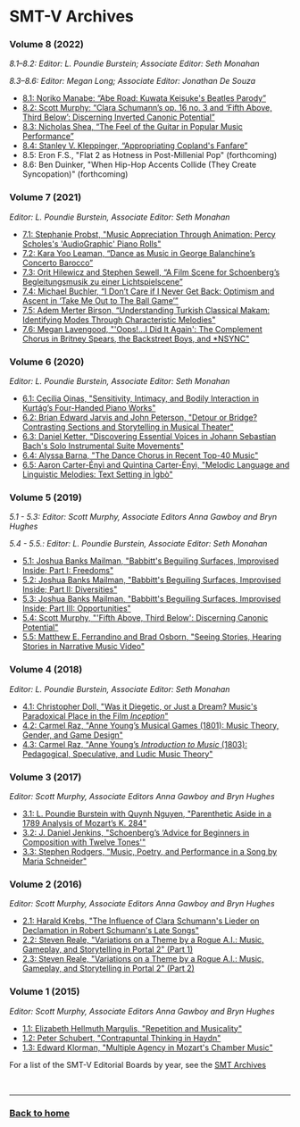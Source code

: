 # SMT-V Archives

### Volume 8 (2022)

_8.1–8.2: Editor: L. Poundie Burstein; Associate Editor: Seth Monahan_

_8.3–8.6: Editor: Megan Long; Associate Editor: Jonathan De Souza_
 
- [8.1: Noriko Manabe: “Abe Road: Kuwata Keisuke's Beatles Parody”](volume8.md#abe-road-kuwata-keisukes-beatles-parody)
- [8.2: Scott Murphy: “Clara Schumann’s op. 16 no. 3 and ‘Fifth Above, Third Below’:  Discerning Inverted Canonic Potential”](volume8.md#clara-schumanns-op-16-no-3-and-fifth-above-third-below-discerning-inverted-canonic-potential)
- [8.3:  Nicholas Shea, “The Feel of the Guitar in Popular Music Performance”](volume8.md#the-feel-of-the-guitar-in-popular-music-performance)
- [8.4: Stanley V. Kleppinger, “Appropriating Copland's Fanfare”](volume8.md#appropriating-coplands-fanfare)
- 8.5: Eron F.S., "Flat 2 as Hotness in Post-Millenial Pop" (forthcoming)
- 8.6: Ben Duinker, "When Hip-Hop Accents Collide (They Create Syncopation)" (forthcoming)

### Volume 7 (2021)
_Editor: L. Poundie Burstein, Associate Editor: Seth Monahan_
- [7.1: Stephanie Probst, "Music Appreciation Through Animation: Percy Scholes's 'AudioGraphic' Piano Rolls"](volume7.md#music-appreciation-through-animation-percy-scholess-audiographic-piano-rolls)
- [7.2: Kara Yoo Leaman, “Dance as Music in George Balanchine’s Concerto Barocco”](volume7.md#dance-as-music-in-george-balanchines-concerto-barocco)
- [7.3: Orit Hilewicz and Stephen Sewell, “A Film Scene for Schoenberg’s Begleitungsmusik zu einer Lichtspielscene”](volume7.md#a-film-scene-for-schoenbergs-begleitungsmusik-zu-einer-lichtspielscene) 
- [7.4: Michael Buchler, “I Don’t Care if I Never Get Back: Optimism and Ascent in ‘Take Me Out to The Ball Game’”](volume7.md#i-dont-care-if-i-never-get-back-optimism-and-ascent-in-take-me-out-to-the-ball-game)
- [7.5: Adem Merter Birson, “Understanding Turkish Classical Makam: Identifying Modes Through Characteristic Melodies"](volume7.md#understanding-turkish-classical-makam-identifying-modes-through-characteristic-melodies)
- [7.6: Megan Lavengood, "'Oops!...I Did It Again': The Complement Chorus in Britney Spears, the Backstreet Boys, and *NSYNC"](volume7.md#oops-i-did-it-again-the-complement-chorus-in-britney-spears-the-backstreet-boys-and-nsync)

### Volume 6 (2020)
_Editor: L. Poundie Burstein, Associate Editor: Seth Monahan_
- [6.1: Cecilia Oinas, "Sensitivity, Intimacy, and Bodily Interaction in Kurtág’s Four-Handed Piano Works"](volume6.md#sensitivity-intimacy-and-bodily-interaction-in-kurtágs-four-handed-piano-works)
- [6.2: Brian Edward Jarvis and John Peterson, "Detour or Bridge? Contrasting Sections and Storytelling in Musical Theater"](volume6.md#detour-or-bridge-contrasting-sections-and-storytelling-in-musical-theater)
- [6.3: Daniel Ketter, "Discovering Essential Voices in Johann Sebastian Bach's Solo Instrumental Suite Movements"](volume6.md#discovering-essential-voices-in-johann-sebastian-bachs-solo-instrumental-suite-movements)
- [6.4: Alyssa Barna, "The Dance Chorus in Recent Top-40 Music"](volume6.md#the-dance-chorus-in-recent-top-40-music)
- [6.5: Aaron Carter-Ényì and Quintina Carter-Ényì, "Melodic Language and Linguistic Melodies: Text Setting in Ìgbò"](volume6.md#melodic-language-and-linguistic-melodies-text-setting-in-igbo)

### Volume 5 (2019)
_5.1 - 5.3: Editor: Scott Murphy, Associate Editors Anna Gawboy and Bryn Hughes_

_5.4 - 5.5.: Editor: L. Poundie Burstein, Associate Editor: Seth Monahan_
- [5.1: Joshua Banks Mailman, "Babbitt's Beguiling Surfaces, Improvised Inside; Part I: Freedoms"](volume5.md#babbitts-beguiling-surfaces-improvised-inside-part-i-freedoms)
- [5.2: Joshua Banks Mailman, "Babbitt's Beguiling Surfaces, Improvised Inside; Part II: Diversities"](volume5.md#babbitts-beguiling-surfaces-improvised-inside-part-ii-diversities)
- [5.3: Joshua Banks Mailman, "Babbitt's Beguiling Surfaces, Improvised Inside; Part III: Opportunities"](volume5.md#babbitts-beguiling-surfaces-improvised-inside-part-iii-opportunities)
- [5.4: Scott Murphy, "'Fifth Above, Third Below': Discerning Canonic Potential"](volume5.md#fifth-above-third-below-discerning-canonic-potential)
- [5.5: Matthew E. Ferrandino and Brad Osborn, "Seeing Stories, Hearing Stories in Narrative Music Video"](volume5.md#seeing-stories-hearing-stories-in-narrative-music-video)

### Volume 4 (2018)
_Editor: L. Poundie Burstein, Associate Editor: Seth Monahan_
- [4.1: Christopher Doll, "Was it Diegetic, or Just a Dream? Music's Paradoxical Place in the Film *Inception*"](volume4.md#was-it-diegetic-or-just-a-dream-musics-paradoxical-place-in-the-film-inception)
- [4.2: Carmel Raz, "Anne Young’s Musical Games (1801): Music Theory, Gender, and Game Design"](volume4.md#anne-youngs-musical-games-1801-music-theory-gender-and-game-design)
- [4.3: Carmel Raz, "Anne Young’s *Introduction to Music* (1803): Pedagogical, Speculative, and Ludic Music Theory"](volume4.md#anne-youngs-introduction-to-music-1803-pedagogical-speculative-and-ludic-music-theory)


### Volume 3 (2017)
_Editor: Scott Murphy, Associate Editors Anna Gawboy and Bryn Hughes_
- [3.1: L. Poundie Burstein with Quynh Nguyen, "Parenthetic Aside in a 1789 Analysis of Mozart’s K. 284"](volume3.md#parenthetic-aside-in-a-1789-analysis-of-mozarts-k-284)
- [3.2: J. Daniel Jenkins, "Schoenberg’s ‘Advice for Beginners in Composition with Twelve Tones'"](volume3.md#schoenbergs-advice-for-beginners-in-composition-with-twelve-tones)
- [3.3: Stephen Rodgers, "Music, Poetry, and Performance in a Song by Maria Schneider"](volume3.md#music-poetry-and-performance-in-a-song-by-maria-schneider)

### Volume 2 (2016)
_Editor: Scott Murphy, Associate Editors Anna Gawboy and Bryn Hughes_
- [2.1: Harald Krebs, "The Influence of Clara Schumann's Lieder on Declamation in Robert Schumann's Late Songs"](volume2.md#the-influence-of-clara-schumanns-lieder-on-declamation-in-robert-schumanns-late-songs)
- [2.2: Steven Reale, "Variations on a Theme by a Rogue A.I.: Music, Gameplay, and Storytelling in Portal 2" (Part 1)](volume2.md#variations-on-a-theme-by-a-rogue-ai-music-gameplay-and-storytelling-in-portal-2-part-1-of-2)
- [2.3: Steven Reale, "Variations on a Theme by a Rogue A.I.: Music, Gameplay, and Storytelling in Portal 2" (Part 2)](volume2.md#variations-on-a-theme-by-a-rogue-ai-music-gameplay-and-storytelling-in-portal-2-part-2-of-2)

### Volume 1 (2015)
_Editor: Scott Murphy, Associate Editors Anna Gawboy and Bryn Hughes_
- [1.1: Elizabeth Hellmuth Margulis, "Repetition and Musicality"](volume1.md#repetition-and-musicality)
- [1.2: Peter Schubert, "Contrapuntal Thinking in Haydn"](volume1.md#contrapuntal-thinking-in-haydn)
- [1.3: Edward Klorman, "Multiple Agency in Mozart's Chamber Music"](volume1.md#multiple-agency-in-mozarts-chamber-music)

For a list of the SMT-V Editorial Boards by year, see the [SMT Archives](https://societymusictheory.org/archives/committees/journal-boards)
<p>&nbsp;</p>
<hr>

<h3><a href="{{ "/" | relative_url }}">Back to home</a></h3>
